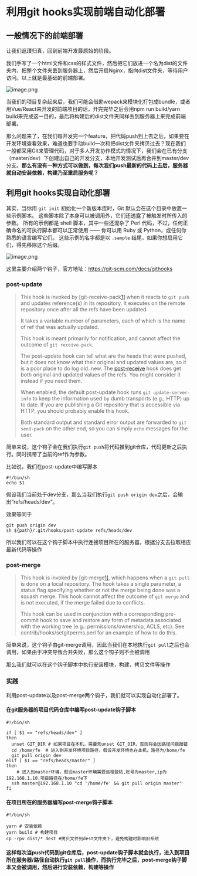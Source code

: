 # 利用git hooks实现前端自动化部署

## 一般情况下的前端部署

让我们返璞归真，回到前端开发最原始的阶段。

我们手写了一个html文件和css的样式文件，然后把它们放进一个名为dist的文件夹内，把整个文件夹丢到服务器上，然后开启Nginx，指向dist文件夹，等待用户访问。以上就是最基础的前端部署。

![image.png](https://cdn.nlark.com/yuque/0/2021/png/12691802/1625471332193-ba9662ae-084a-43af-a319-db5bbc68628e.png)

当我们的项目复杂起来后，我们可能会借助wepack来模块化打包成bundle，或者用Vue/React来开发的前端项目的话，开完完毕之后会用npm run build/yarn build来完成这一目的，最后将构建后的dist文件夹同样丢到服务器上来完成前端部署。



那么问题来了，在我们每开发完一个feature，把代码push到上去之后，如果要在开发环境查看效果，难道也要手动build一次和把dist文件夹拷贝过去？现在我们一般都采用Git来管理代码，对于多人开发协作模式的情况下，我们会在已有分支（master/dev）下创建出自己的开发分支，本地开发测试后再合并到master/dev分支。**那么有没有一种方式可以做到，每次我们push最新的代码上去后，服务器就自动安装依赖，构建乃至重启服务呢？**


## 利用git hooks实现自动化部署

其实，当你用 `git init` 初始化一个新版本库时，Git 默认会在这个目录中放置一些示例脚本。 这些脚本除了本身可以被调用外，它们还透露了被触发时所传入的参数。 所有的示例都是 shell 脚本，其中一些还混杂了 Perl 代码，不过，任何正确命名的可执行脚本都可以正常使用 —— 你可以用 Ruby 或 Python，或任何你熟悉的语言编写它们。 这些示例的名字都是以 `.sample` 结尾，如果你想启用它们，得先移除这个后缀。

![image.png](https://cdn.nlark.com/yuque/0/2021/png/12691802/1625473597979-7362ca7c-4cf0-4cc1-a6ac-41c2e07d9216.png)

这里主要介绍两个钩子，官方地址：https://git-scm.com/docs/githooks

### post-update

> This hook is invoked by [git-receive-pack[1\]](https://git-scm.com/docs/git-receive-pack) when it reacts to `git push` and updates reference(s) in its repository. It executes on the remote repository once after all the refs have been updated.
>
> It takes a variable number of parameters, each of which is the name of ref that was actually updated.
>
> This hook is meant primarily for notification, and cannot affect the outcome of `git receive-pack`.
>
> The post-update hook can tell what are the heads that were pushed, but it does not know what their original and updated values are, so it is a poor place to do log old..new. The [post-receive](https://git-scm.com/docs/githooks#post-receive) hook does get both original and updated values of the refs. You might consider it instead if you need them.
>
> When enabled, the default post-update hook runs `git update-server-info` to keep the information used by dumb transports (e.g., HTTP) up to date. If you are publishing a Git repository that is accessible via HTTP, you should probably enable this hook.
>
> Both standard output and standard error output are forwarded to `git send-pack` on the other end, so you can simply `echo` messages for the user.

简单来说，这个钩子会在我们执行`git push`将代码推到git仓库，代码更新之后执行。同时携带了当前的ref作为参数。

比如说，我们在post-update中编写脚本

```
#!/bin/sh
echo $1
```

假设我们当前处于dev分支，那么当我们执行`git push origin dev`之后，会输出“refs/heads/dev”。

效果等同于

```
git push origin dev
sh ${path}/.git/hooks/post-update refs/heads/dev
```

所以我们可以在这个钩子脚本中执行连接项目所在的服务器，根据分支去拉取相应最新代码等操作

### post-merge

> This hook is invoked by [git-merge[1\]](https://git-scm.com/docs/git-merge), which happens when a `git pull` is done on a local repository. The hook takes a single parameter, a status flag specifying whether or not the merge being done was a squash merge. This hook cannot affect the outcome of `git merge` and is not executed, if the merge failed due to conflicts.
>
> This hook can be used in conjunction with a corresponding pre-commit hook to save and restore any form of metadata associated with the working tree (e.g.: permissions/ownership, ACLS, etc). See contrib/hooks/setgitperms.perl for an example of how to do this.

简单来说，这个钩子由git-merge调用，因此当我们在本地执行`git pull`之后也会调用，如果由于冲突导致合并失败，那么这个钩子则不会被调用

那么我们就可以在这个钩子脚本中执行安装模块，构建，拷贝文件等操作



### 实践

利用post-update以及post-merge两个钩子，我们就可以实现自动化部署了。

#### 在git服务器的项目代码仓库中编写post-update钩子脚本

```
#!/bin/sh

if [ $1 == "refs/heads/dev" ]
then
  unset GIT_DIR # 如果项目在本机，需要先unset GIT_DIR，否则将会因路径问题报错
  cd /home/fe  # 进入到开发环境项目路径，假设开发环境也在本机，路径为/home/fe
  git pull origin dev
elif [ $1 == "refs/heads/master" ]
then
    # 进入到master环境，假设master环境需要远程登陆,账号为master,ip为192.168.1.10,项目路径在/home/fe下
  ssh master@192.168.1.10 "cd '/home/fe' && git pull origin master"
fi
```

#### 在项目所在的服务器编写post-merge钩子脚本

```
#!/bin/sh

yarn # 安装依赖
yarn build # 构建项目
cp -rpv dist/* dest #拷贝文件到dest文件夹下，避免构建时影响旧系统
```

#### 这样每次当push代码到git仓库后，post-update钩子脚本就会执行，进入到项目所在服务器/路径自动执行`git pull`操作，而执行完毕之后，post-merge钩子脚本又会被调用，然后进行安装依赖，构建等操作